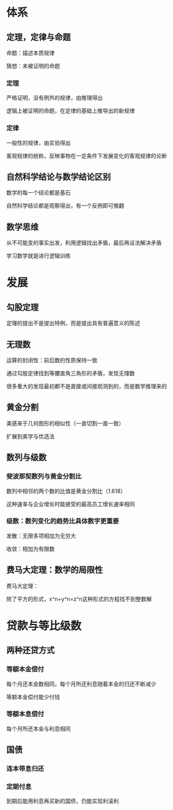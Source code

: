 # 体系

## 定理，定律与命题

命题：描述本质规律

猜想：未被证明的命题

### 定理

严格证明，没有例外的规律，由推理得出

逻辑上被证明的命题，在定律的基础上推导出的新规律

### 定律

一般性的规律，由实验得出

客观规律的统称，反映事物在一定条件下发展变化的客观规律的论断

## 自然科学结论与数学结论区别

数学的每一个结论都是基石

自然科学结论都是观察得出，有一个反例即可推翻

## 数学思维

从不可能变的事实出发，利用逻辑找出矛盾，最后再设法解决矛盾

学习数学就是进行逻辑训练

# 发展

## 勾股定理

定理的提出不是提出特例，而是提出具有普遍意义的陈述

## 无理数

运算的封闭性：前后数的性质保持一致

通过勾股定律找到等腰直角三角形的矛盾，发现无理数

很多重大的发现最初都不是直接或间接观测到的，而是数学推理来的

## 黄金分割

美感来于几何图形的相似性（一直切割一直一致）

扩展到美学与优选法

## 数列与级数

### 斐波那契数列与黄金分割比

数列中相邻的两个数的比值是黄金分割比（1.618）

这种速率与企业增长时能接受的最高员工增长速率相同

### 级数：数列变化的趋势比具体数字更重要

发散：无限多项相加为无穷大

收敛：相加为有限数

## 费马大定理：数学的局限性

费马大定理：

除了平方的形式，x^n+y^n=z^n这种形式的方程找不到整数解

# 贷款与等比级数

## 两种还贷方式

### 等额本金偿付

每个月还本金数相同，每个月所还利息随着本金的归还不断减少

等额本金偿付能少付钱

### 等额本息偿付

每个月所还本金与利息相同

## 国债

### 连本带息归还

### 定期付息

到期后能用利息再买新的国债，仍能实现利滚利